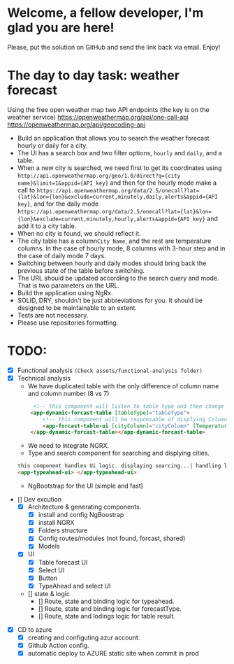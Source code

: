 # Welcome, a fellow developer, I'm glad you are here!

Please, put the solution on GitHub and send the link back via email.
Enjoy!

# The day to day task: weather forecast

Using the free open weather map two API endpoints (the key is on the weather service)
https://openweathermap.org/api/one-call-api
https://openweathermap.org/api/geocoding-api

-   Build an application that allows you to search the weather forecast hourly or daily for a city.
-   The UI has a search box and two filter options, `hourly` and `daily`, and a table.
-   When a new city is searched, we need first to get its coordinates using `http://api.openweathermap.org/geo/1.0/direct?q={city name}&limit=1&appid={API key}` and then for the hourly mode make a call to `https://api.openweathermap.org/data/2.5/onecall?lat={lat}&lon={lon}&exclude=current,minutely,daily,alerts&appid={API key}`, and for the daily mode `https://api.openweathermap.org/data/2.5/onecall?lat={lat}&lon={lon}&exclude=current,minutely,hourly,alerts&appid={API key}` and add it to a city table.
-   When no city is found, we should reflect it.
-   The city table has a column`City Name`, and the rest are temperature columns. In the case of hourly mode, 8 columns with 3-hour step and in the case of daily mode 7 days.
-   Switching between hourly and daily modes should bring back the previous state of the table before switching.
-   The URL should be updated according to the search query and mode. That is two parameters on the URL.
-   Build the application using NgRx.
-   SOLID, DRY, shouldn't be just abbreviations for you. It should be designed to be maintainable to an extent.
-   Tests are not necessary.
-   Please use repositories formatting.

# TODO:

-   [x] Functional analysis `(Check assets/functional-analysis folder)`
-   [x] Technical analysis
    -   We have duplicated table with the only difference of column name and column number (8 vs 7)
    ```html
         <!-- this component will listen to table type and then change columns accordinly -->
        <app-dynamic-forcast-table [tableType]="tableType">
            <!-- this component will be responsable of displying ColumnsTempertaure and CityColumn  -->
            <app-forcast-table-ui [cityColumn]="cityColumn" [TemperaturesColumns]="TempColumns" ></app-forcast-table-ui>
        </app-dynamic-forcast-table></app-dynamic-forcast-table>
    ```
    -   We need to integrate NGRX.
    -   Type and search component for searching and displying cities.
    ```html
    this component handles Ui logic. displaying searcing...| handling list of found results | handling no found city.
    <app-typeahead-ui> </app-typeahead-ui>
    ```
    -   NgBootstrap for the UI (simple and fast)
-   [] Dev excution
    -   [x] Architecture & generating components.
        -   [x] install and config NgBoostrap
        -   [x] install NGRX
        -   [x] Folders structure
        -   [x] Config routes/modules (not found, forcast, shared)
        -   [x] Models
    -   [x] UI
        -   [x] Table forecast UI
        -   [x] Select UI
        -   [x] Button
        -   [x] TypeAhead and select UI
    -   [] state & logic
        -   [] Route, state and binding logic for typeahead.
        -   [] Route, state and binding logic for forecastType.
        -   [] Route, state and lodings logic for table result.
-   [x] CD to azure
    -   [x] creating and configuting azur account.
    -   [x] Github Action config.
    -   [x] automatic deploy to AZURE static site when commit in prod
